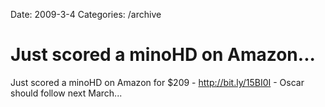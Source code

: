 Date: 2009-3-4
Categories: /archive

# Just scored a minoHD on Amazon...

Just scored a minoHD on Amazon for $209 - <a href="http://bit.ly/15BI0I" rel="nofollow">http://bit.ly/15BI0I</a> - Oscar should follow next March...
